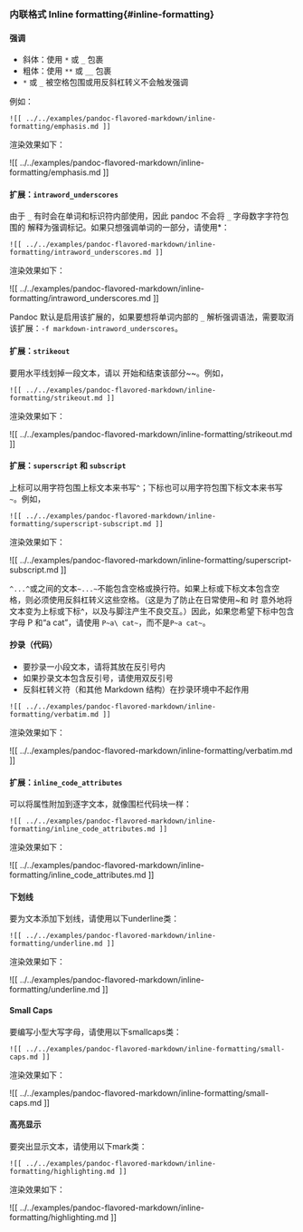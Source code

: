 ### 内联格式 Inline formatting{#inline-formatting}

#### 强调

- 斜体：使用 `*` 或 `_` 包裹
- 粗体：使用 `**` 或 `__` 包裹
- `*` 或 `_` 被空格包围或用反斜杠转义不会触发强调

例如：

```
![[ ../../examples/pandoc-flavored-markdown/inline-formatting/emphasis.md ]]
```

渲染效果如下：

![[ ../../examples/pandoc-flavored-markdown/inline-formatting/emphasis.md ]]


#### 扩展：`intraword_underscores`

由于 `_` 有时会在单词和标识符内部使用，因此 pandoc 不会将 `_` 字母数字字符包围的 解释为强调标记。如果只想强调单词的一部分，请使用*：

```
![[ ../../examples/pandoc-flavored-markdown/inline-formatting/intraword_underscores.md ]]
```

渲染效果如下：

![[ ../../examples/pandoc-flavored-markdown/inline-formatting/intraword_underscores.md ]]

Pandoc 默认是启用该扩展的，如果要想将单词内部的 `_` 解析强调语法，需要取消该扩展：`-f markdown-intraword_underscores`。

#### 扩展：`strikeout`

要用水平线划掉一段文本，请以 开始和结束该部分~~。例如，

```
![[ ../../examples/pandoc-flavored-markdown/inline-formatting/strikeout.md ]]
```

渲染效果如下：

![[ ../../examples/pandoc-flavored-markdown/inline-formatting/strikeout.md ]]

#### 扩展：`superscript` 和 `subscript`

上标可以用字符包围上标文本来书写`^`；下标也可以用字符包围下标文本来书写`~`。例如，


```
![[ ../../examples/pandoc-flavored-markdown/inline-formatting/superscript-subscript.md ]]
```

渲染效果如下：

![[ ../../examples/pandoc-flavored-markdown/inline-formatting/superscript-subscript.md ]]

`^...^`或之间的文本`~...~`不能包含空格或换行符。如果上标或下标文本包含空格，则必须使用反斜杠转义这些空格。（这是为了防止在日常使用~和 时 意外地将文本变为上标或下标^，以及与脚注产生不良交互。）因此，如果您希望下标中包含字母 P 和“a cat”，请使用 `P~a\ cat~`，而不是`P~a cat~`。

#### 抄录（代码）

- 要抄录一小段文本，请将其放在反引号内
- 如果抄录文本包含反引号，请使用双反引号
- 反斜杠转义符（和其他 Markdown 结构）在抄录环境中不起作用

```
![[ ../../examples/pandoc-flavored-markdown/inline-formatting/verbatim.md ]]
```

渲染效果如下：

![[ ../../examples/pandoc-flavored-markdown/inline-formatting/verbatim.md ]]

#### 扩展：`inline_code_attributes`

可以将属性附加到逐字文本，就像围栏代码块一样：

```
![[ ../../examples/pandoc-flavored-markdown/inline-formatting/inline_code_attributes.md ]]
```

渲染效果如下：

![[ ../../examples/pandoc-flavored-markdown/inline-formatting/inline_code_attributes.md ]]

#### 下划线

要为文本添加下划线，请使用以下underline类：

```
![[ ../../examples/pandoc-flavored-markdown/inline-formatting/underline.md ]]
```

渲染效果如下：

![[ ../../examples/pandoc-flavored-markdown/inline-formatting/underline.md ]]

#### Small Caps

要编写小型大写字母，请使用以下smallcaps类：

```
![[ ../../examples/pandoc-flavored-markdown/inline-formatting/small-caps.md ]]
```

渲染效果如下：

![[ ../../examples/pandoc-flavored-markdown/inline-formatting/small-caps.md ]]

#### 高亮显示

要突出显示文本，请使用以下mark类：

```
![[ ../../examples/pandoc-flavored-markdown/inline-formatting/highlighting.md ]]
```

渲染效果如下：

![[ ../../examples/pandoc-flavored-markdown/inline-formatting/highlighting.md ]]